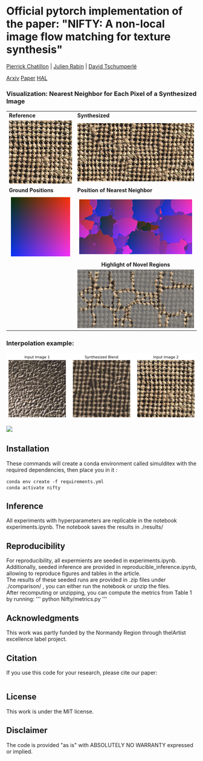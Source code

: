# Official pytorch implementation of the paper: "NIFTY: A non-local image flow matching for texture synthesis"
[Pierrick Chatillon](https://scholar.google.com/citations?user=8MgK55oAAAAJ&hl=en) | [Julien Rabin](https://sites.google.com/site/rabinjulien/) | [David Tschumperlé](https://tschumperle.users.greyc.fr/)


[Arxiv]() [Paper]() [HAL]()


### Visualization: Nearest Neighbor for Each Pixel of a Synthesized Image

<table>
  <tr>
    <td><strong>Reference</strong></td>
    <td><strong>Synthesized</strong></td>
  </tr>
  <tr>
    <td><img src="images/fig_ref.png" width="250"/></td>
    <td><img src="images/fig_synth.png" width="500"/></td>
  </tr>
  <tr>
    <td><strong>Ground Positions</strong></td>
    <td><strong>Position of Nearest Neighbor</strong></td>
  </tr>
  <tr>
    <td><img src="images/fig_gt_warp.png" width="250"/></td>
    <td><img src="images/fig_warp.png" width="500"/></td>
  </tr>
  <tr>
    <td></td>
    <td align="center"><strong>Highlight of Novel Regions</strong></td>
  </tr>
  <tr>
    <td></td>
    <td><img src="images/fig_novelty.png" width="500"/></td>
  </tr>
</table>


### Interpolation example:
![](images/pixel_blending.png)

![](images/spatial_blending.png)









## Installation

These commands will create a conda environment called simulditex with the required dependencies, then place you in it :
```
conda env create -f requirements.yml
conda activate nifty
```


## Inference

All experiments with hyperparameters are replicable in the notebook experiments.ipynb.
The notebook saves the results in ./results/

## Reproducibility
For reproducibility, all expermients are seeded in experiments.ipynb.\
Additionally, seeded inference are provided in reproducible_inference.ipynb, allowing to reproduce figures and tables in the article.\
The results of these seeded runs are provided in .zip files under ./comparison/ , you can either run the notebook or unzip the files.\
After recomputing or unzipping, you can compute the metrics from Table 1 by running:
'''
python Nifty/metrics.py
'''

## Acknowledgments
This  work  was  partly  funded  by  the  Normandy  Region  through  theIArtist excellence label project.

## Citation
If you use this code for your research, please cite our paper:

```

```

## License
This work is under the MIT license.

## Disclaimer
The code is provided "as is" with ABSOLUTELY NO WARRANTY expressed or implied.
